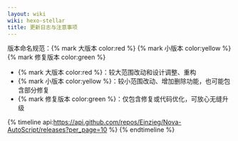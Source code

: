 ```yaml
---
layout: wiki
wiki: hexo-stellar
title: 更新日志与注意事项
---
```




版本命名规范：{% mark 大版本 color:red %} {% mark 小版本 color:yellow %} {% mark 修复版本 color:green %}
- {% mark 大版本 color:red %}：较大范围改动和设计调整、重构
- {% mark 小版本 color:yellow %}：较小范围改动、增加删除功能，也可能包含部分修复
- {% mark 修复版本 color:green %}：仅包含修复或代码优化，可放心无缝升级


{% timeline api:https://api.github.com/repos/Einzieg/Nova-AutoScript/releases?per_page=10 %}
{% endtimeline %}
